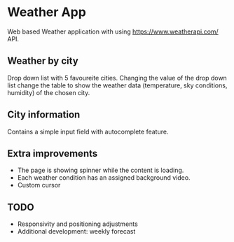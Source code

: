 # Weather App

Web based Weather application with using https://www.weatherapi.com/ API.

## Weather by city

Drop down list with 5 favoureite cities. Changing the value of the drop down list change the table to show the weather data (temperature, sky conditions, humidity) of the chosen city.

## City information

Contains a simple input field with autocomplete feature.

## Extra improvements

- The page is showing spinner while the content is loading.
- Each weather condition has an assigned background video.
- Custom cursor

## TODO

- Responsivity and positioning adjustments
- Additional development: weekly forecast


